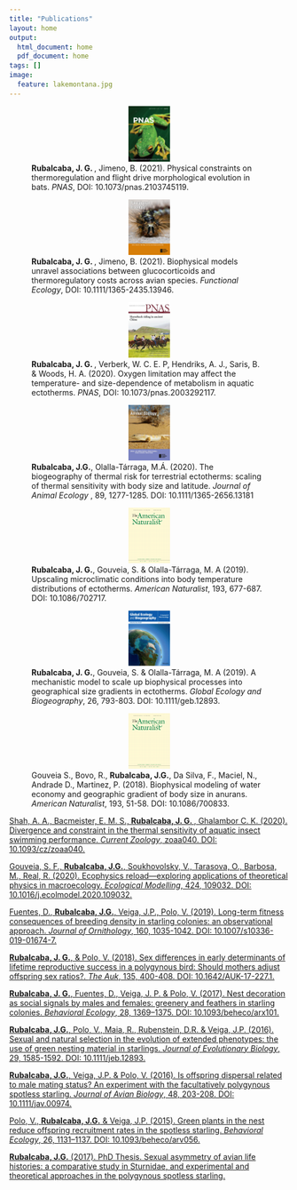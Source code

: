 ```yaml
---
title: "Publications"
layout: home
output:
  html_document: home
  pdf_document: home
tags: []
image:
  feature: lakemontana.jpg
---
```


<!---><!--->

<figure class = "third">
  <div align = "center"> 
     <a href="https://www.pnas.org/doi/full/10.1073/pnas.2103745119"> <img src="/images/jcovers/pnas22.jpg" height="100px" width="75px" /></a>
  </div>
  <div align = "left"> 
    <b> Rubalcaba, J. G. </b>, Jimeno, B. (2021). Physical constraints on thermoregulation and flight drive morphological evolution in bats. <i>PNAS</i>, DOI: 10.1073/pnas.2103745119.
  </div>
</figure>

<!---><!--->

<figure class = "third">
  <div align = "center"> 
     <a href="https://besjournals.onlinelibrary.wiley.com/doi/10.1111/1365-2435.13946?af=R"> <img src="/images/jcovers/fec.v35.10.cover.jpg" height="100px" width="75px" /></a>
  </div>
  <div align = "left"> 
    <b> Rubalcaba, J. G. </b>, Jimeno, B. (2021). Biophysical models unravel associations between glucocorticoids and thermoregulatory costs across avian species. <i>Functional Ecology</i>, DOI: 10.1111/1365-2435.13946.
  </div>
</figure>

<!---><!--->

<figure class = "third">
  <div align = "center"> 
     <a href="https://doi.org/10.1073/pnas.2003292117"> <img src="/images/jcovers/PNAS.jpg" height="100px" width="75px" /></a>
  </div>
  <div align = "left"> 
    <b> Rubalcaba, J. G. </b>, Verberk, W. C. E. P, Hendriks, A. J., Saris, B. & Woods, H. A. (2020).  Oxygen limitation may affect the temperature- and size-dependence of metabolism in aquatic ectotherms. <i>PNAS</i>, DOI: 10.1073/pnas.2003292117.
  </div>
</figure>

<!---><!--->

<figure class = "third">
  <div align = "center"> 
    <a href="https://besjournals.onlinelibrary.wiley.com/doi/abs/10.1111/1365-2656.13181"> <img src="/images/jcovers/JAE.jpg" height="100px" width="75px" /></a>
  </div>
  <div align = "left"> 
    <b>Rubalcaba, J.G.</b>, Olalla-Tárraga, M.Á. (2020). The biogeography of thermal risk for terrestrial ectotherms: scaling of thermal sensitivity with body size and latitude. <i>Journal of Animal Ecology </i>, 89, 1277-1285. DOI: 10.1111/1365-2656.13181
  </div>
</figure>

<!---><!--->

<figure class = "third">
  <div align = "center"> 
    <a href="https://www.journals.uchicago.edu/doi/abs/10.1086/702717"> <img src="/images/jcovers/AmNat.gif" height="100px" width="75px" /></a> 
  </div>
  <div align = "left"> 
    <b>Rubalcaba, J. G.</b>, Gouveia, S. & Olalla-Tárraga, M. A (2019). Upscaling microclimatic conditions into body temperature distributions of ectotherms. <i>American Naturalist</i>, 193, 677-687. DOI: 10.1086/702717.
  </div>
</figure>

<!---><!--->

<figure class = "third">
  <div align = "center"> 
    <a href="https://onlinelibrary.wiley.com/doi/full/10.1111/geb.12893"> <img src="/images/jcovers/GEB.png" height="100px" width="75px" /></a> 
  </div>
  <div align = "left"> 
    <b>Rubalcaba, J. G.</b>, Gouveia, S. & Olalla-Tárraga, M. A (2019). A mechanistic model to scale up biophysical processes into geographical size gradients in ectotherms. <i>Global Ecology and Biogeography</i>, 26, 793-803. DOI: 10.1111/geb.12893.
  </div>
</figure>

<!---><!--->

<figure class = "third">
  <div align = "center"> 
    <a href="https://www.journals.uchicago.edu/doi/abs/10.1086/700833?mobileUi=0"> <img src="/images/jcovers/AmNat.gif" height="100px" width="75px" /></a> 
  </div>
  <div align = "left">  
    Gouveia S., Bovo, R., <b>Rubalcaba, J.G.</b>, Da Silva, F., Maciel, N., Andrade D., Martinez, P. (2018). Biophysical modeling of water economy and geographic gradient of body size in anurans. <i>American Naturalist</i>, 193, 51-58. DOI: 10.1086/700833.
  </div>
</figure>

<!---><!---><!---><!---><!---><!---><!---><!---><!---><!---><!---><!---><!---><!---><!---><!---><!---><!---><!---><!---><!---><!--->

<div align = "left"> 
    <a href="https://academic.oup.com/cz/article/doi/10.1093/cz/zoaa040/5874443">  Shah, A. A., Bacmeister, E. M. S., <b> Rubalcaba, J. G. </b>, Ghalambor C. K. (2020).
      Divergence and constraint in the thermal sensitivity of aquatic insect swimming performance. <i>Current Zoology</i>, zoaa040. DOI: 10.1093/cz/zoaa040. </a>
</div>
<p></p>

<!---><!--->

<div align = "left"> 
  <a href="https://www.sciencedirect.com/science/article/pii/S0304380020301046?dgcid=coauthor"> Gouveia, S. F., <b>Rubalcaba, J.G.</b>, Soukhovolsky, V., Tarasova, O., Barbosa,
    M., Real, R. (2020). Ecophysics reload—exploring applications of theoretical physics in macroecology. <i>Ecological Modelling</i>, 424, 109032.  DOI:
    10.1016/j.ecolmodel.2020.109032.</a>
</div>
<p></p>

<!---><!--->

<div align = "left"> 
  <a href="https://link.springer.com/article/10.1007/s10336-019-01674-7"> Fuentes, D., <b>Rubalcaba, J.G.</b>, Veiga, J.P., Polo, V. (2019). Long-term fitness consequences of
    breeding density in starling colonies: an observational approach. <i>Journal of Ornithology</i>, 160, 1035-1042. DOI: 10.1007/s10336-019-01674-7. </a>
</div>
<p></p>

<!---><!--->

<div align = "left">  
  <a href="https://academic.oup.com/auk/article-abstract/135/3/400/5148873?redirectedFrom=fulltext"> <b>Rubalcaba, J. G.</b>, & Polo, V. (2018). Sex differences in early 
    determinants of lifetime reproductive success in a polygynous bird: Should mothers adjust offspring sex ratios?. <i>The Auk</i>, 135, 400-408. DOI: 10.1642/AUK-17-227.1.</a> 
</div>
<p></p>

<!---><!--->

<div align = "left"> 
  <a href="https://academic.oup.com/beheco/article/28/5/1369/4064360"> <b>Rubalcaba, J. G.</b>, Fuentes, D., Veiga, J. P. & Polo, V. (2017). Nest decoration as social signals by
    males and females: greenery and feathers in starling colonies. <i>Behavioral Ecology</i>, 28, 1369–1375. DOI: 10.1093/beheco/arx101.</a>  
</div>
<p></p>

<!---><!--->

<div align = "left"> 
  <a href="https://onlinelibrary.wiley.com/doi/full/10.1111/jeb.12893"> <b>Rubalcaba, J.G.</b>, Polo, V., Maia, R., Rubenstein, D.R. & Veiga, J.P. (2016). Sexual and natural
    selection in the evolution of extended phenotypes: the use of green nesting material in starlings. <i>Journal of Evolutionary Biology</i>, 29, 1585-1592. DOI:
    10.1111/jeb.12893.</a> 
</div>
<p></p>

<!---><!--->

<div align = "left">
  <a href="https://onlinelibrary.wiley.com/doi/10.1111/jav.00974"> <b>Rubalcaba, J.G.</b>, Veiga, J.P. & Polo, V. (2016). Is offspring dispersal related to male mating status?
    An experiment with the facultatively polygynous spotless starling. <i>Journal of Avian Biology</i>, 48, 203-208. DOI: 10.1111/jav.00974.</a>
</div>
<p></p>

<!---><!--->

<div align = "left"> 
  <a href="https://academic.oup.com/beheco/article/26/4/1131/210664"> Polo, V., <b>Rubalcaba, J.G.</b> & Veiga, J.P. (2015). Green plants in the nest reduce offspring
    recruitment rates in the spotless starling. <i>Behavioral Ecology</i>, 26, 1131–1137. DOI: 10.1093/beheco/arv056.</a>    
</div>
<p></p>
           
<!---><!--->

<div align = "left">                                                                                                                      
  <a href="/publications/JGR_Thesis.pdf"><b>Rubalcaba, J.G.</b> (2017). PhD Thesis. Sexual asymmetry of avian life histories: a comparative study in Sturnidae, and  experimental
    and theoretical approaches in the polygynous spotless starling.</a> 
</div>
<p></p>
            
            
                       
